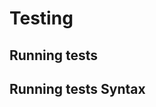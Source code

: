 <!-- Space: TerraformGithubSecrets -->
<!-- Parent: Project -->
<!-- Title: Testing -->

# Testing

## Running tests

## Running tests Syntax

